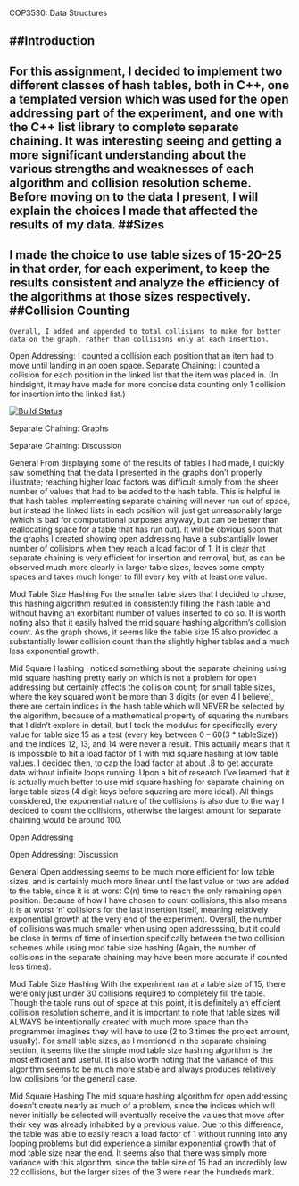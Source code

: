 COP3530: Data Structures


##Introduction
-------------------------------------------------------------------------------
For this assignment, I decided to implement two different classes of hash tables, both in C++, one a templated version which was used for the open addressing part of the experiment, and one with the C++ list library to complete separate chaining. It was interesting seeing and getting a more significant understanding about the various strengths and weaknesses of each algorithm and collision resolution scheme. Before moving on to the data I present, I will explain the choices I made that affected the results of my data.
##Sizes
-------------------------------------------------------------------------------
I made the choice to use table sizes of 15-20-25 in that order, for each experiment, to keep the results consistent and analyze the efficiency of the algorithms at those sizes respectively.
##Collision Counting
-------------------------------------------------------------------------------
	Overall, I added and appended to total collisions to make for better data on the graph, rather than collisions only at each insertion.
Open Addressing: I counted a collision each position that an item had to move until landing in an open space.
Separate Chaining: I counted a collision for each position in the linked list that the item was placed in.
(In hindsight, it may have made for more concise data counting only 1 collision for insertion into the linked list.)
	
[![Build Status](https://travis-ci.org/bjorn/tiled.svg?branch=master)](https://travis-ci.org/bjorn/tiled)







Separate Chaining: Graphs
































Separate Chaining: Discussion

General
	From displaying some of the results of tables I had made, I quickly saw something that the data I presented in the graphs don’t properly illustrate; reaching higher load factors was difficult simply from the sheer number of values that had to be added to the hash table. This is helpful in that hash tables implementing separate chaining will never run out of space, but instead the linked lists in each position will just get unreasonably large (which is bad for computational purposes anyway, but can be better than reallocating space for a table that has run out). It will be obvious soon that the graphs I created showing open addressing have a substantially lower number of collisions when they reach a load factor of 1.
	It is clear that separate chaining is very efficient for insertion and removal, but, as can be observed much more clearly in larger table sizes, leaves some empty spaces and takes much longer to fill every key with at least one value.

Mod Table Size Hashing
	For the smaller table sizes that I decided to chose, this hashing algorithm resulted in consistently filling the hash table and without having an exorbitant number of values inserted to do so. It is worth noting also that it easily halved the mid square hashing algorithm’s collision count. As the graph shows, it seems like the table size 15 also provided a substantially lower collision count than the slightly higher tables and a much less exponential growth.

Mid Square Hashing
	I noticed something about the separate chaining using mid square hashing pretty early on which is not a problem for open addressing but certainly affects the collision count; for small table sizes, where the key squared won’t be more than 3 digits (or even 4 I believe), there are certain indices in the hash table which will NEVER be selected by the algorithm, because of a mathematical property of squaring the numbers that I didn’t explore in detail, but I took the modulus for specifically every value for table size 15 as a test (every key between 0 – 60(3 * tableSize)) and the indices 12, 13, and 14 were never a result. This actually means that it is impossible to hit a load factor of 1 with mid square hashing at low table values. I decided then, to cap the load factor at about .8 to get accurate data without infinite loops running. Upon a bit of research I’ve learned that it is actually much better to use mid square hashing for separate chaining on large table sizes (4 digit keys before squaring are more ideal). All things considered, the exponential nature of the collisions is also due to the way I decided to count the collisions, otherwise the largest amount for separate chaining would be around 100.	

Open Addressing
































Open Addressing: Discussion

General
	Open addressing seems to be much more efficient for low table sizes, and is certainly much more linear until the last value or two are added to the table, since it is at worst O(n) time to reach the only remaining open position. Because of how I have chosen to count collisions, this also means it is at worst ‘n’ collisions for the last insertion itself, meaning relatively exponential growth at the very end of the experiment. Overall, the number of collisions was much smaller when using open addresssing, but it could be close in terms of time of insertion specifically between the two collision schemes while using mod table size hashing (Again, the number of collisions in the separate chaining may have been more accurate if counted less times).

Mod Table Size Hashing
	With the experiment ran at a table size of 15, there were only just under 30 collisions required to completely fill the table. Though the table runs out of space at this point, it is definitely an efficient collision resolution scheme, and it is important to note that table sizes will ALWAYS be intentionally created with much more space than the programmer imagines they will have to use (2 to 3 times the project amount, usually). For small table sizes, as I mentioned in the separate chaining section, it seems like the simple mod table size hashing algorithm is the most efficient and useful. It is also worth noting that the variance of this algorithm seems to be much more stable and always produces relatively low collisions for the general case.

Mid Square Hashing
	The mid square hashing algorithm for open addressing doesn’t create nearly as much of a problem, since the indices which will never initially be selected will eventually receive the values that move after their key was already inhabited by a previous value. Due to this difference, the table was able to easily reach a load factor of 1 without running into any looping problems but did experience a similar exponential growth that of mod table size near the end. It seems also that there was simply more variance with this algorithm, since the table size of 15 had an incredibly low 22 collisions, but the larger sizes of the 3 were near the hundreds mark. 

